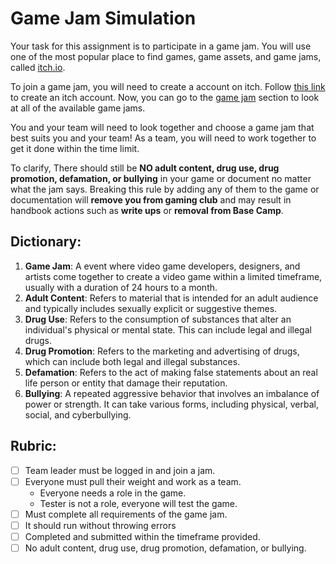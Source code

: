 # Game Jam Simulation

Your task for this assignment is to participate in a game jam. You will use one of the most popular place to find games, game assets, and game jams, called [itch.io](https://itch.io/). 

To join a game jam, you will need to create a account on itch. Follow [this link](https://itch.io/register) to create an itch account. Now, you can go to the [game jam](https://itch.io/jams) section to look at all of the available game jams. 

You and your team will need to look together and choose a game jam that best suits you and your team! As a team, you will need to work together to get it done within the time limit.

To clarify, There should still be **NO adult content, drug use, drug promotion, defamation, or bullying** in your game or document no matter what the jam says. Breaking this rule by adding any of them to the game or documentation will **remove you from gaming club** and may result in handbook actions such as **write ups** or **removal from Base Camp**. 

## Dictionary:
1. **Game Jam**: A event where video game developers, designers, and artists come together to create a video game within a limited timeframe, usually with a duration of 24 hours to a month.
2. **Adult Content**: Refers to material that is intended for an adult audience and typically includes sexually explicit or suggestive themes.
3. **Drug Use**: Refers to the consumption of substances that alter an individual's physical or mental state. This can include legal and illegal drugs.
4. **Drug Promotion**: Refers to the marketing and advertising of drugs, which can include both legal and illegal substances. 
5. **Defamation**: Refers to the act of making false statements about an real life person or entity that damage their reputation. 
6. **Bullying**: A repeated aggressive behavior that involves an imbalance of power or strength. It can take various forms, including physical, verbal, social, and cyberbullying.

## Rubric:
- [ ] Team leader must be logged in and join a jam.
- [ ] Everyone must pull their weight and work as a team.
    - Everyone needs a role in the game. 
    - Tester is not a role, everyone will test the game.
- [ ] Must complete all requirements of the game jam.
- [ ] It should run without throwing errors
- [ ] Completed and submitted within the timeframe provided.
- [ ] No adult content, drug use, drug promotion, defamation, or bullying.